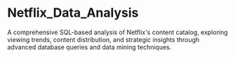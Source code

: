 # Netflix_Data_Analysis
A comprehensive SQL-based analysis of Netflix's content catalog, exploring viewing trends, content distribution, and strategic insights through advanced database queries and data mining techniques.

